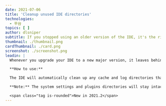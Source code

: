```yaml
---
date: 2021-07-06
title: 'Cleanup unused IDE directories'
technologies:
  - 平台
topics: [ ]
author: dlsniper
subtitle: If you stopped using an older version of the IDE, it's the right time to do some cleanup
thumbnail: ./thumbnail.png
cardThumbnail: ./card.png
screenshot: ./screenshot.png
leadin: |
  Whenever you upgrade your IDE to a new major version, it leaves behind all its configuration, caches, logs, and other directories so you can return to it any time you want. However, you might not want to keep those old caches or logs for too long, as they can slowly add up. Don't worry, the IDE will help you do all the cleanup.

  **How to use:**

  The IDE will automatically clean up any cache and log directories that were last updated more than 180 days ago. To trigger this process manually, go to _Help | Delete Leftover IDE Directories..._.

  **Note:** The system settings and plugins directories will stay intact.

  <span class="tag is-rounded">New in 2021.2</span>
---
```


